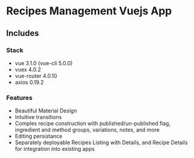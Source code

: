 # Recipes Management Vuejs App

## Includes

### Stack

- vue 3.1.0 (vue-cli 5.0.0)
- vuex 4.0.2
- vue-router 4.0.10
- axios 0.19.2

### Features

- Beautiful Material Design
- Intuitive transitions
- Complex recipe construction with published/un-published flag, ingredient and method groups, variations, notes, and more
- Editing persistance
- Separately deployable Recipes Listing with Details, and Recipe Details for integration into existing apps
